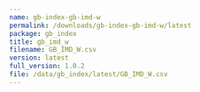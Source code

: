 ```yaml
---
name: gb-index-gb-imd-w
permalink: /downloads/gb-index-gb-imd-w/latest
package: gb_index
title: gb_imd_w
filename: GB_IMD_W.csv
version: latest
full_version: 1.0.2
file: /data/gb_index/latest/GB_IMD_W.csv
---
```

